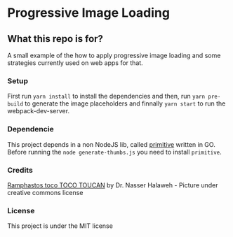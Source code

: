 # Progressive Image Loading

## What this repo is for?

A small example of the how to apply progressive image loading and some strategies currently used on web apps for that.

### Setup

First run `yarn install` to install the dependencies and then, run `yarn pre-build` to generate the image placeholders and 
finnally `yarn start` to run the webpack-dev-server.

### Dependencie

This project depends in a non NodeJS lib, called [primitive](https://github.com/fogleman/primitive) written in GO.
Before running the `node generate-thumbs.js` you need to install `primitive`.

### Credits

[Ramphastos toco TOCO TOUCAN](https://flic.kr/p/Vn4qa3) by Dr. Nasser Halaweh - Picture under creative commons license

### License

This project is under the MIT license